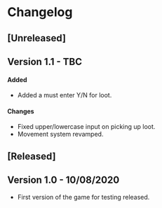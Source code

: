 Changelog
=

[Unreleased]
-
Version 1.1 - TBC
-
#### Added
- Added a must enter Y/N for loot.

#### Changes
- Fixed upper/lowercase input on picking up loot.
- Movement system revamped.

[Released]
-
Version 1.0 - 10/08/2020
-
- First version of the game for testing released.


